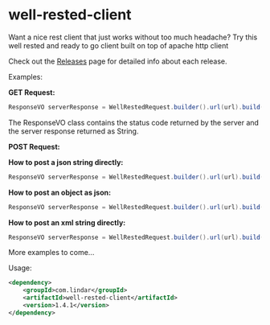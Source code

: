 # well-rested-client

Want a nice rest client that just works without too much headache? 
Try this well rested and ready to go client built on top of apache http client

Check out the [Releases](https://github.com/lindar-open/well-rested-client/releases) page for detailed info about each release. 

Examples:

**GET Request:**

``` java
ResponseVO serverResponse = WellRestedRequest.builder().url(url).build().get().submit();
```

The ResponseVO class contains the status code returned by the server and the server response returned as String.


**POST Request:**

**How to post a json string directly:** 

``` java
ResponseVO serverResponse = WellRestedRequest.builder().url(url).build().post().jsonContent(jsonString).submit();
```

**How to post an object as json:**

``` java
ResponseVO serverResponse = WellRestedRequest.builder().url(url).build().post().jsonContent(myObj).submit();
```

**How to post an xml string directly:**

``` java
ResponseVO serverResponse = WellRestedRequest.builder().url(url).build().post().xmlContent(xmlString).submit();
```

More examples to come...

Usage: 

```xml
<dependency>
    <groupId>com.lindar</groupId>
    <artifactId>well-rested-client</artifactId>
    <version>1.4.1</version>
</dependency>
```
